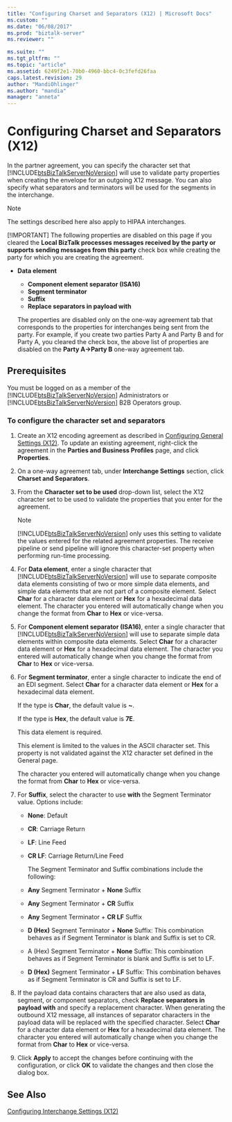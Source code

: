 ```yaml
---
title: "Configuring Charset and Separators (X12) | Microsoft Docs"
ms.custom: ""
ms.date: "06/08/2017"
ms.prod: "biztalk-server"
ms.reviewer: ""

ms.suite: ""
ms.tgt_pltfrm: ""
ms.topic: "article"
ms.assetid: 6249f2e1-70b0-4960-bbc4-0c3fefd26faa
caps.latest.revision: 29
author: "MandiOhlinger"
ms.author: "mandia"
manager: "anneta"
---
```

# Configuring Charset and Separators (X12)
In the partner agreement, you can specify the character set that [!INCLUDE[btsBizTalkServerNoVersion](../includes/btsbiztalkservernoversion-md.md)] will use to validate party properties when creating the envelope for an outgoing X12 message. You can also specify what separators and terminators will be used for the segments in the interchange.  
  
> [!NOTE]
>  The settings described here also apply to HIPAA interchanges.  
> 
> [!IMPORTANT]
>  The following properties are disabled on this page if you cleared the **Local BizTalk processes messages received by the party or supports sending messages from this party** check box while creating the party for which you are creating the agreement.  
> 
> - **Data element**  
>   -   **Component element separator (ISA16)**  
>   -   **Segment terminator**  
>   -   **Suffix**  
>   -   **Replace separators in payload with**  
> 
>   The properties are disabled only on the one-way agreement tab that corresponds to the properties for interchanges being sent from the party. For example, if you create two parties Party A and Party B and for Party A, you cleared the check box, the above list of properties are disabled on the **Party A->Party B** one-way agreement tab.  
  
## Prerequisites  
 You must be logged on as a member of the [!INCLUDE[btsBizTalkServerNoVersion](../includes/btsbiztalkservernoversion-md.md)] Administrators or [!INCLUDE[btsBizTalkServerNoVersion](../includes/btsbiztalkservernoversion-md.md)] B2B Operators group.  
  
### To configure the character set and separators  
  
1. Create an X12 encoding agreement as described in [Configuring General Settings (X12)](../core/configuring-general-settings-x12.md). To update an existing agreement, right-click the agreement in the **Parties and Business Profiles** page, and click **Properties**.  
  
2. On a one-way agreement tab, under **Interchange Settings** section, click **Charset and Separators**.  
  
3. From the **Character set to be used** drop-down list, select the X12 character set to be used to validate the properties that you enter for the agreement.  
  
   > [!NOTE]
   >  [!INCLUDE[btsBizTalkServerNoVersion](../includes/btsbiztalkservernoversion-md.md)] only uses this setting to validate the values entered for the related agreement properties. The receive pipeline or send pipeline will ignore this character-set property when performing run-time processing.  
  
4. For **Data element**, enter a single character that [!INCLUDE[btsBizTalkServerNoVersion](../includes/btsbiztalkservernoversion-md.md)] will use to separate composite data elements consisting of two or more simple data elements, and simple data elements that are not part of a composite element. Select **Char** for a character data element or **Hex** for a hexadecimal data element. The character you entered will automatically change when you change the format from **Char** to **Hex** or vice-versa.  
  
5. For **Component element separator (ISA16)**, enter a single character that [!INCLUDE[btsBizTalkServerNoVersion](../includes/btsbiztalkservernoversion-md.md)] will use to separate simple data elements within composite data elements. Select **Char** for a character data element or **Hex** for a hexadecimal data element. The character you entered will automatically change when you change the format from **Char** to **Hex** or vice-versa.  
  
6. For **Segment terminator**, enter a single character to indicate the end of an EDI segment. Select **Char** for a character data element or **Hex** for a hexadecimal data element.  
  
    If the type is **Char**, the default value is **~**.  
  
    If the type is **Hex**, the default value is **7E**.  
  
    This data element is required.  
  
    This element is limited to the values in the ASCII character set. This property is not validated against the X12 character set defined in the General page.  
  
    The character you entered will automatically change when you change the format from **Char** to **Hex** or vice-versa.  
  
7. For **Suffix**, select the character to use **with** the Segment Terminator value. Options include:  
  
   - **None**: Default  
  
   - **CR**: Carriage Return  
  
   - **LF**: Line Feed  
  
   - **CR LF**: Carriage Return/Line Feed  
  
     The Segment Terminator and Suffix combinations include the following:  
  
   - **Any** Segment Terminator + **None** Suffix  
  
   - **Any** Segment Terminator + **CR** Suffix  
  
   - **Any** Segment Terminator + **CR LF** Suffix  
  
   - **D (Hex)** Segment Terminator + **None** Suffix: This combination behaves as if Segment Terminator is blank and Suffix is set to CR.  
  
   - A (Hex) Segment Terminator + **None** Suffix: This combination behaves as if Segment Terminator is blank and Suffix is set to LF.  
  
   - **D (Hex)** Segment Terminator + **LF** Suffix: This combination behaves as if Segment Terminator is CR and Suffix is set to LF.  
  
8. If the payload data contains characters that are also used as data, segment, or component separators, check **Replace separators in payload with** and specify a replacement character. When generating the outbound X12 message, all instances of separator characters in the payload data will be replaced with the specified character. Select **Char** for a character data element or **Hex** for a hexadecimal data element. The character you entered will automatically change when you change the format from **Char** to **Hex** or vice-versa.  
  
9. Click **Apply** to accept the changes before continuing with the configuration, or click **OK** to validate the changes and then close the dialog box.  
  
## See Also  
 [Configuring Interchange Settings (X12)](../core/configuring-interchange-settings-x12.md)